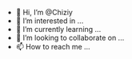 - 👋 Hi, I’m @Chiziy
- 👀 I’m interested in ...
- 🌱 I’m currently learning ...
- 💞️ I’m looking to collaborate on ...
- 📫 How to reach me ...

<!---
Chiziy/Chiziy is a ✨ special ✨ repository because its `README.md` (this file) appears on your GitHub profile.
You can click the Preview link to take a look at your changes.
--->
